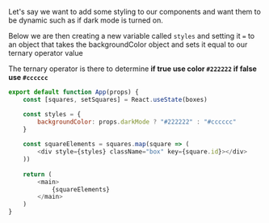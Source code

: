 Let's say we want to add some styling to our components and want them to be dynamic such as if dark mode is turned on.

Below we are then creating a new variable called `styles` and setting it `=` to an object that takes the backgroundColor object and sets it equal to our ternary operator value

The ternary operator is there to determine **if true use color `#222222` if false use `#cccccc`** 

```javascript
export default function App(props) {
	const [squares, setSquares] = React.useState(boxes)

	const styles = {
		backgroundColor: props.darkMode ? "#222222" : "#cccccc"
	}
	
	const squareElements = squares.map(square => (
		<div style={styles} className="box" key={square.id}></div>
	))
	
	return (
		<main>
			{squareElements}
		</main>
	)
}
```
